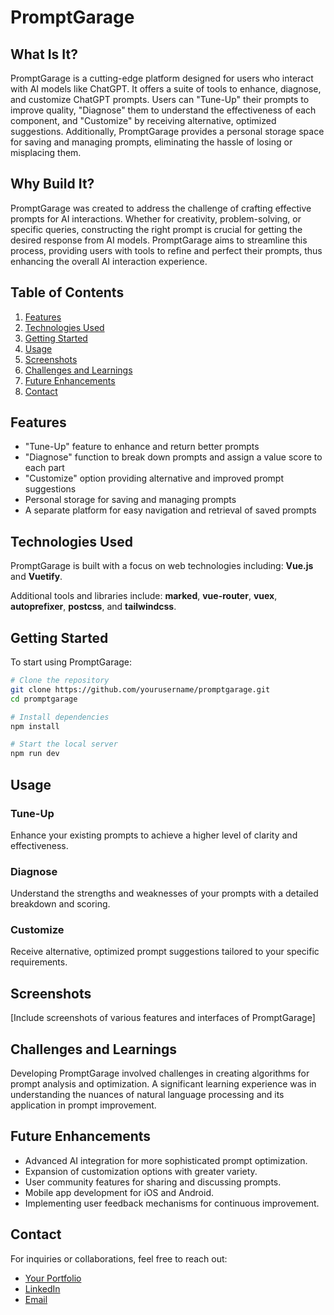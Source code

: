 # PromptGarage

## What Is It?
PromptGarage is a cutting-edge platform designed for users who interact with AI models like ChatGPT. It offers a suite of tools to enhance, diagnose, and customize ChatGPT prompts. Users can "Tune-Up" their prompts to improve quality, "Diagnose" them to understand the effectiveness of each component, and "Customize" by receiving alternative, optimized suggestions. Additionally, PromptGarage provides a personal storage space for saving and managing prompts, eliminating the hassle of losing or misplacing them.

## Why Build It?
PromptGarage was created to address the challenge of crafting effective prompts for AI interactions. Whether for creativity, problem-solving, or specific queries, constructing the right prompt is crucial for getting the desired response from AI models. PromptGarage aims to streamline this process, providing users with tools to refine and perfect their prompts, thus enhancing the overall AI interaction experience.

## Table of Contents
1. [Features](#features)
2. [Technologies Used](#technologies-used)
3. [Getting Started](#getting-started)
4. [Usage](#usage)
5. [Screenshots](#screenshots)
6. [Challenges and Learnings](#challenges-and-learnings)
7. [Future Enhancements](#future-enhancements)
8. [Contact](#contact)

## Features
- "Tune-Up" feature to enhance and return better prompts
- "Diagnose" function to break down prompts and assign a value score to each part
- "Customize" option providing alternative and improved prompt suggestions
- Personal storage for saving and managing prompts
- A separate platform for easy navigation and retrieval of saved prompts

## Technologies Used
PromptGarage is built with a focus on web technologies including: **Vue.js** and **Vuetify**.

Additional tools and libraries include: **marked**, **vue-router**, **vuex**, **autoprefixer**, **postcss**, and **tailwindcss**.

## Getting Started
To start using PromptGarage:

```bash
# Clone the repository
git clone https://github.com/yourusername/promptgarage.git
cd promptgarage

# Install dependencies
npm install

# Start the local server
npm run dev
```

## Usage
### Tune-Up
Enhance your existing prompts to achieve a higher level of clarity and effectiveness.

### Diagnose
Understand the strengths and weaknesses of your prompts with a detailed breakdown and scoring.

### Customize
Receive alternative, optimized prompt suggestions tailored to your specific requirements.

## Screenshots
[Include screenshots of various features and interfaces of PromptGarage]

## Challenges and Learnings
Developing PromptGarage involved challenges in creating algorithms for prompt analysis and optimization. A significant learning experience was in understanding the nuances of natural language processing and its application in prompt improvement.

## Future Enhancements
- Advanced AI integration for more sophisticated prompt optimization.
- Expansion of customization options with greater variety.
- User community features for sharing and discussing prompts.
- Mobile app development for iOS and Android.
- Implementing user feedback mechanisms for continuous improvement.

## Contact
For inquiries or collaborations, feel free to reach out:

- [Your Portfolio](https://www.yourportfolio.com/)
- [LinkedIn](https://www.linkedin.com/in/yourlinkedinprofile/)
- [Email](youremail@example.com)
```

